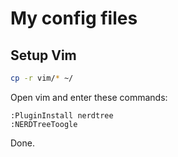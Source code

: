 # My config files

## Setup Vim

```bash
cp -r vim/* ~/
```

Open vim and enter these commands:

```
:PluginInstall nerdtree
:NERDTreeToogle
```

Done.
